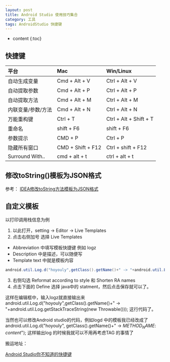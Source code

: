 ```yaml
---
layout: post
title: Android Studio 使用技巧集合
category: 工具
tags: AndroidStudio 快捷键
---
```


* content
{:toc}

## 快捷键

|平台|Mac |Win/Linux|
|:----|:------|:------|
|自动生成变量|Cmd + Alt + V|Ctrl + Alt + V|
|自动提取参数|Cmd + Alt + P|Ctrl + Alt + P|
|自动提取方法|Cmd + Alt + M|Ctrl + Alt + M|
|内联变量/参数/方法|Cmd + Alt + N|Ctrl + Alt + N|
|万能重构键|Ctrl + T|Ctrl + Alt + Shift + T|
|重命名|shift + F6|shift + F6|
|参数提示|CMD + P|Ctrl + P|
|隐藏所有窗口|CMD + Shift + F12|Ctrl + shift + F12|
|Surround With..|cmd + alt + t|ctrl + alt + t|

## 修改toString()模板为JSON格式
参考： [IDEA修改toString方法模板为JSON格式](https://blog.csdn.net/masonqaq/article/details/77975030)

## 自定义模板

以打印调用栈信息为例
1. 以此打开，setting -> Editor -> Live Templates
2. 点击右侧加号 选择 Live Templates
  * Abbreviation 中填写模板快捷键 例如 logz
  * Description 中是描述，可以随便写
  * Template text 中就是模板内容
  ```java
  android.util.Log.d("hoyouly",getClass().getName()+" -> "+android.util.Log.getStackTraceString(new Throwable()));`
  ```

3. 右侧勾选 Reformat according to style 和  Shorten RA names
4. 点击下面的 Define   选择 java中的 statment，然后点击保存就可以了。

这样在编辑框中，输入logz就直接输出来 android.util.Log.d("hoyouly",getClass().getName()+" -> "+android.util.Log.getStackTraceString(new Throwable())); 这行代码了。

当然也可以修改Android studio的代码，例如logd 中的模板我已经改成了 android.util.Log.d("hoyouly", getClass().getName()+" -> $METHOD_NAME$: $content$");
这样输出log 的时候我就可以不用再考虑TAG 的事情了


搬运地址：

[Android Studio你不知道的快捷键](http://weishu.me/2015/12/17/shortcut-of-android-studio-you-may-not-know-3/)
